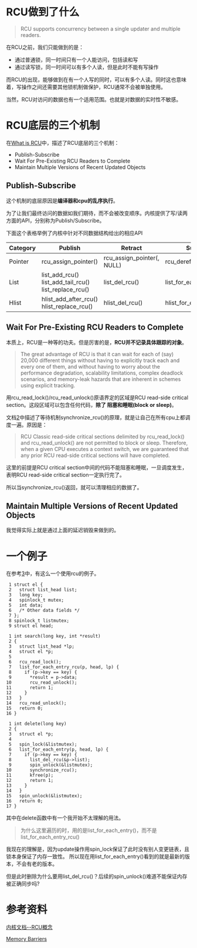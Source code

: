 
# RCU做到了什么

> RCU supports concurrency between a single updater and multiple readers.

在RCU之前，我们只能做到的是：

  * 通过普通锁，同一时间只有一个人能访问，包括读和写
  * 通过读写锁，同一时间可以有多个人读，但是此时不能有写操作

而RCU的出现，能够做到在有一个人写的同时，可以有多个人读。同时这也意味着，写操作之间还需要其他锁机制做保护，RCU通常不会被单独使用。

当然，RCU对访问的数据也有一个适用范围。也就是对数据的实时性不敏感。

# RCU底层的三个机制

在[What is RCU][2]中，描述了RCU底层的三个机制：

  * Publish-Subscribe
  * Wait For Pre-Existing RCU Readers to Complete
  * Maintain Multiple Versions of Recent Updated Objects

## Publish-Subscribe

这个机制的底层原因是**编译器和cpu的乱序执行**。

为了让我们最终访问的数据如我们期待，而不会被改变顺序。内核提供了写/读两方面的API，分别称为Publish/Subscribe。

下面这个表格举例了内核中针对不同数据结构给出的相应API

|Category|Publish                                                    |Retract                   |Subscribe                 |
|--------|-----------------------------------------------------------|--------------------------|--------------------------|
|Pointer |rcu_assign_pointer()                                       |rcu_assign_pointer(, NULL)|rcu_dereference()         |
|List    |list_add_rcu()<br>list_add_tail_rcu()<br>list_replace_rcu()|list_del_rcu()            |list_for_each_entry_rcu() |
|Hlist   |hlist_add_after_rcu()<br>hlist_replace_rcu()               |hlist_del_rcu()           |hlist_for_each_entry_rcu()|

## Wait For Pre-Existing RCU Readers to Complete

本质上，RCU是一种等的功夫。但是厉害的是，**RCU并不记录具体跟踪的对象**。

> The great advantage of RCU is that it can wait for each of (say) 20,000 different things without having to explicitly track each and every one of them, and without having to worry about the performance degradation, scalability limitations, complex deadlock scenarios, and memory-leak hazards that are inherent in schemes using explicit tracking.

用rcu_read_lock()/rcu_read_unlock()原语界定的区域是RCU read-side critical section。这段区域可以包含任何代码，**除了 阻塞和睡眠(block or sleep)**。

文档[2]中描述了等待机制synchronize_rcu()的原理，就是让自己在所有cpu上都调度一遍。原因是：

> RCU Classic read-side critical sections delimited by rcu_read_lock() and rcu_read_unlock() are not permitted to block or sleep. Therefore, when a given CPU executes a context switch, we are guaranteed that any prior RCU read-side critical sections will have completed. 

这里的前提是RCU critical section中间的代码不能阻塞和睡眠，一旦调度发生，表明RCU read-side critical section一定执行完了。

所以当synchronize_rcu()返回，就可以清理相应的数据了。

## Maintain Multiple Versions of Recent Updated Objects

我觉得实际上就是通过上面的延迟销毁来做到的。

# 一个例子

在参考[3]中，有这么一个使用rcu的例子。

```
 1 struct el {
 2   struct list_head list;
 3   long key;
 4   spinlock_t mutex;
 5   int data;
 6   /* Other data fields */
 7 };
 8 spinlock_t listmutex;
 9 struct el head;

 1 int search(long key, int *result)
 2 {
 3   struct list_head *lp;
 4   struct el *p;
 5
 6   rcu_read_lock();
 7   list_for_each_entry_rcu(p, head, lp) {
 8     if (p->key == key) {
 9       *result = p->data;
10       rcu_read_unlock();
11       return 1;
12     }
13   }
14   rcu_read_unlock();
15   return 0;
16 }

 1 int delete(long key)
 2 {
 3   struct el *p;
 4
 5   spin_lock(&listmutex);
 6   list_for_each_entry(p, head, lp) {
 7     if (p->key == key) {
 8       list_del_rcu(&p->list);
 9       spin_unlock(&listmutex);
10       synchronize_rcu();
11       kfree(p);
12       return 1;
13     }
14   }
15   spin_unlock(&listmutex);
16   return 0;
17 }
```

其中在delete函数中有一个我开始不太理解的用法。

> 为什么这里遍历的时，用的是list_for_each_entry()，而不是list_for_each_entry_rcu()

我现在的理解是，因为update操作用spin_lock保证了此时没有别人变更链表，且锁本身保证了内存一致性。
所以现在用list_for_each_entry()看到的就是最新的版本，不会有老的版本。

但是此时删除为什么要用list_del_rcu()？后续的spin_unlock()难道不能保证内存被正确同步吗?

# 参考资料

[内核文档--RCU概念][1]

[Memory Barriers][4]

[1]: https://docs.kernel.org/RCU/index.html
[2]: https://lwn.net/Articles/262464/
[3]: https://lwn.net/Articles/263130/
[4]: https://docs.kernel.org/core-api/wrappers/memory-barriers.html
